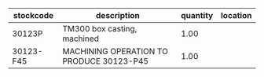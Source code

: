 |stockcode|description|quantity|location|
|---------|-----------|--------|--------|
|30123P|TM300 box casting, machined|1.00||
|30123-F45|MACHINING OPERATION TO PRODUCE 30123-P45|1.00||
